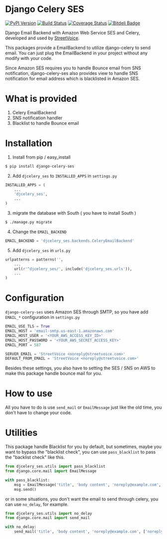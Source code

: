 Django Celery SES
=========================

[![PyPI Version](https://badge.fury.io/py/django-celery-ses.png)](https://pypi.python.org/pypi/django-celery-ses)
[![Build Status](https://travis-ci.org/StreetVoice/django-celery-ses.png?branch=master)](https://travis-ci.org/StreetVoice/django-celery-ses)
[![Coverage Status](https://coveralls.io/repos/StreetVoice/django-celery-ses/badge.png?branch=master)](https://coveralls.io/r/StreetVoice/django-celery-ses?branch=master)
[![Bitdeli Badge](https://d2weczhvl823v0.cloudfront.net/StreetVoice/django-celery-ses/trend.png)](https://bitdeli.com/free "Bitdeli Badge")

Django Email Backend with Amazon Web Service SES and Celery, developed and used by [StreetVoice](http://streetvoice.com/).


This packages provide a EmailBackend to utilize django-celery to send email. You can just plug the EmailBackend in your project without any modify with your code.

Since Amazon SES requires you to handle Bounce email from SNS notification, django-celery-ses also provides view to handle SNS notification for email address which is blacklisted in Amazon SES.

What is provided
=================

1. Celery EmailBackend
2. SNS notification handler
3. Blacklist to handle Bounce email


Installation
================

1. Install from pip / easy_install

  ```sh
  $ pip install django-celery-ses
  ```

2. Add `djcelery_ses` to `INSTALLED_APPS` in `settings.py`

  ```python
  INSTALLED_APPS = (
      ...
      'djcelery_ses',
      ...
  )
  ```

3. migrate the database with South ( you have to install South )

  ```sh
  $ ./manage.py migrate

  ```

4. Change the `EMAIL_BACKEND`

  ```python
  EMAIL_BACKEND = 'djcelery_ses.backends.CeleryEmailBackend'
  ```

5. Add `djcelery_ses` in `urls.py`

  ```python
  urlpatterns = patterns('',
      ...
      url(r'^djcelery_ses/', include('djcelery_ses.urls')),
      ...
  )
  ```
  

Configuration
===============

`django-celery-ses` uses Amazon SES through SMTP, so you have add `EMAIL_*` configuration in `settings.py`

```python
EMAIL_USE_TLS = True
EMAIL_HOST = 'email-smtp.us-east-1.amazonaws.com'
EMAIL_HOST_USER = '<YOUR_AWS_ACCESS_KEY_ID>'
EMAIL_HOST_PASSWORD = '<YOUR_AWS_SECRET_ACCESS_KEY>'
EMAIL_PORT = 587

SERVER_EMAIL = 'StreetVoice <noreply@streetvoice.com>'
DEFAULT_FROM_EMAIL = 'StreetVoice <noreply@streetvoice.com>'
```

Besides these settings, you also have to setting the SES / SNS on AWS to make this package handle bounce mail for you. 


How to use
=============

All you have to do is use `send_mail` or `EmailMessage` just like the old time, you don't have to change your code.



Utilities
==============

This package handle Blacklist for you by default, but sometimes, maybe you want to bypass the "blacklist check", you can use `pass_blacklist` to pass the "backlist check" like this.

```python
from djcelery_ses.utils import pass_blacklist
from django.core.mail import EmailMessage

with pass_blacklist:
    msg = EmailMessage('title', 'body content', 'noreply@example.com', ['noreply@example.com'])
    msg.send()
```

or in some situations, you don't want the email to send through celery, you can use `no_delay`, for example.

```python
from djcelery_ses.utils import no_delay
from django.core.mail import send_mail

with no_delay:
    send_mail('title', 'body content', 'noreply@example.com', ['noreply@example.com'])
```
